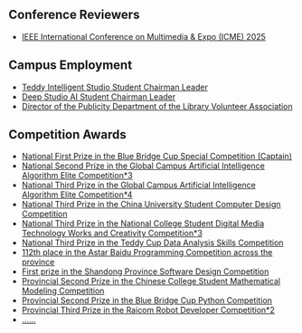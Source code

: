 ## Conference Reviewers

<ul style="margin:0 0 5px;">
  <li><a href="http://cvpr2023.thecvf.com/"><autocolor>IEEE International Conference on Multimedia & Expo (ICME) 2025</autocolor></a></li>
</ul>

## Campus Employment

<ul style="margin:0 0 5px;">
  <li><a href="https://zaozzz.github.io/"><autocolor>Teddy Intelligent Studio Student Chairman Leader</autocolor></a></li>
  <li><a href="https://zaozzz.github.io/"><autocolor>Deep Studio AI Student Chairman Leader</autocolor></a></li>
  <li><a href="https://zaozzz.github.io/"><autocolor>Director of the Publicity Department of the Library Volunteer Association</autocolor></a></li>
</ul>

## Competition Awards

<ul style="margin:0 0 20px;">
  <li><a href="https://zaozzz.github.io/"><autocolor>National First Prize in the Blue Bridge Cup Special Competition (Captain)</autocolor></a></li>
  <li><a href="https://zaozzz.github.io/"><autocolor>National Second Prize in the Global Campus Artificial Intelligence Algorithm Elite Competition*3</autocolor></a></li>
<!--   <li><a href="https://zaozzz.github.io/"><autocolor>National Second Prize in the Global Campus Artificial Intelligence Algorithm Elite Competition</autocolor></a></li>
  <li><a href="https://zaozzz.github.io/"><autocolor>National Second Prize in the Global Campus Artificial Intelligence Algorithm Elite Competition</autocolor></a></li> -->
  <li><a href="https://zaozzz.github.io/"><autocolor>National Third Prize in the Global Campus Artificial Intelligence Algorithm Elite Competition*4</autocolor></a></li>
<!--   <li><a href="https://zaozzz.github.io/"><autocolor>National Third Prize in the Global Campus Artificial Intelligence Algorithm Elite Competition</autocolor></a></li>
  <li><a href="https://zaozzz.github.io/"><autocolor>National Third Prize in the Global Campus Artificial Intelligence Algorithm Elite Competition</autocolor></a></li>
  <li><a href="https://zaozzz.github.io/"><autocolor>National Third Prize in the Global Campus Artificial Intelligence Algorithm Elite Competition</autocolor></a></li> -->
  <li><a href="hhttps://zaozzz.github.io/"><autocolor>National Third Prize in the China University Student Computer Design Competition</autocolor></a></li>
  <li><a href="https://zaozzz.github.io/"><autocolor>National Third Prize in the National College Student Digital Media Technology Works and Creativity Competition*3</autocolor></a></li>
<!--   <li><a href="https://zaozzz.github.io/"><autocolor>National Third Prize in the National College Student Digital Media Technology Works and Creativity Competition</autocolor></a></li>
  <li><a href="https://zaozzz.github.io/"><autocolor>National Third Prize in the National College Student Digital Media Technology Works and Creativity Competition</autocolor></a></li> -->
  <li><a href="https://zaozzz.github.io/"><autocolor>National Third Prize in the Teddy Cup Data Analysis Skills Competition</autocolor></a></li>
  <li><a href="https://zaozzz.github.io/"><autocolor>112th place in the Astar Baidu Programming Competition across the province</autocolor></a></li>
  <li><a href="https://zaozzz.github.io/"><autocolor>First prize in the Shandong Province Software Design Competition</autocolor></a></li>
  <li><a href="https://zaozzz.github.io/"><autocolor>Provincial Second Prize in the Chinese College Student Mathematical Modeling Competition</autocolor></a></li>
  <li><a href="https://zaozzz.github.io/"><autocolor>Provincial Second Prize in the Blue Bridge Cup Python Competition</autocolor></a></li>
  <li><a href="https://zaozzz.github.io/"><autocolor>Provincial Third Prize in the Raicom Robot Developer Competition*2</autocolor></a></li>
  <li><a href="https://zaozzz.github.io/"><autocolor>......</autocolor></a></li>
</ul>

